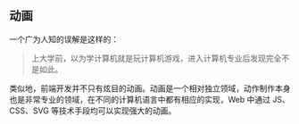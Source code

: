 ## 动画

一个广为人知的误解是这样的：

> 上大学前，以为学计算机就是玩计算机游戏，进入计算机专业后发现完全不是如此。

类似地，前端开发并不只有炫目的动画。动画是一个相对独立领域，动作制作本身也是非常专业的领域，在不同的计算机语言中都有相应的实现，Web 中通过 JS、CSS、SVG 等技术手段均可以实现强大的动画。